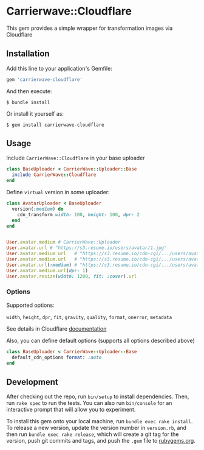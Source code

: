 # Carrierwave::Cloudflare

This gem provides a simple wrapper for transformation images via Cloudflare

## Installation

Add this line to your application's Gemfile:

```ruby
gem 'carrierwave-cloudflare'
```

And then execute:

    $ bundle install

Or install it yourself as:

    $ gem install carrierwave-cloudflare

## Usage

Include `CarrierWave::Cloudflare` in your base uploader

```ruby
class BaseUploader < CarrierWave::Uploader::Base
  include CarrierWave::Cloudflare
end
```


Define `virtual` version in some uploader:
```ruby
class AvatarUploader < BaseUploader
  version(:medium) do
    cdn_transform width: 100, height: 100, dpr: 2
  end
end


User.avatar.medium # CarrierWave::Uploader
User.avatar.url # "https://s3.resume.io/users/avatar/1.jpg"
User.avatar.medium_url   # "https://s3.resume.io/cdn-cgi/.../users/avatar/1.jpg"
User.avatar.medium.url   # "https://s3.resume.io/cdn-cgi/.../users/avatar/1.jpg"
User.avatar.url(:medium) # "https://s3.resume.io/cdn-cgi/.../users/avatar/1.jpg"
User.avatar.medium.url(dpr: 1)
User.avatar.resize(width: 1200, fit: :cover).url
```

### Options

Supported options:

`width`, `height`, `dpr`, `fit`, `gravity`, `quality`, `format`, `onerror`, `metadata`

See details in Cloudflare [documentation](https://developers.cloudflare.com/images/about)

Also, you can define default options (supports all options described above)

```ruby
class BaseUploader < CarrierWave::Uploader::Base
  default_cdn_options format: :auto
end
```

## Development

After checking out the repo, run `bin/setup` to install dependencies. Then, run `rake spec` to run the tests. You can also run `bin/console` for an interactive prompt that will allow you to experiment.

To install this gem onto your local machine, run `bundle exec rake install`. To release a new version, update the version number in `version.rb`, and then run `bundle exec rake release`, which will create a git tag for the version, push git commits and tags, and push the `.gem` file to [rubygems.org](https://rubygems.org).
